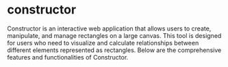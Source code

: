 # constructor
Constructor is an interactive web application that allows users to create, manipulate, and manage rectangles on a large canvas. This tool is designed for users who need to visualize and calculate relationships between different elements represented as rectangles. Below are the comprehensive features and functionalities of Constructor.
